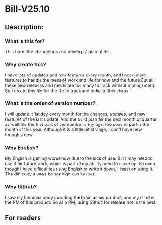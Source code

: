 # Bill-V25.10
## Description: 
### What is this for?
This file is the changelogs and develops' plan of Bill. 
### Why create this?
I have lots of updates and new features every month, and I need more features to handle the mess of work and life for now and the future.But all these new releases and needs are too many to track without management. So I create this file for the file to track and indicate this chaos.
### What is the order of version number?
I will update it 1st day every month for the changes, updates, and new features of the last update. And the build plan for the next month or quarter as well.
So the first part of the number is my age, the second part is the month of this year. Although it is a little bit strange, I don't have new thoughts now.
### Why English?
My English is getting worse now due to the lack of use. But I may need to use it for future work, which is part of my ability need to move up. So even though I have difficulties using English to write it down, I insist on using it. The difficulty always brings high quality joys.
### Why Github?
I saw my humman body including the brain as my product, and my mind is the PM of this product. So as a PM, using Github for release not is the best.
## For readers

